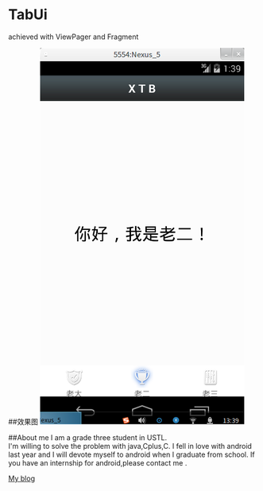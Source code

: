 # TabUi
achieved with ViewPager and Fragment


##效果图
![](https://github.com/Bob1993/ImageCache/blob/master/Images/tabui.png)

##About me
I am a grade three student in USTL.<br>
 I'm willing to solve the problem with java,Cplus,C. I fell in love with android last year and I will devote myself to android when I graduate from school. If you have an internship for android,please contact me .<br>

[My blog](http://blog.csdn.net/bob1993_Dev)
